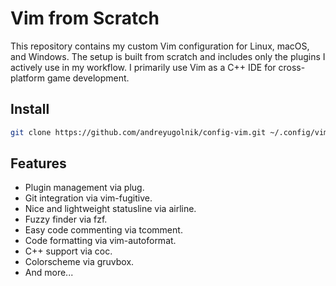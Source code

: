 # Vim from Scratch

This repository contains my custom Vim configuration for Linux, macOS, and Windows. The setup is built from scratch and includes only the plugins I actively use in my workflow. I primarily use Vim as a C++ IDE for cross-platform game development.

## Install

```sh
git clone https://github.com/andreyugolnik/config-vim.git ~/.config/vim
```

## Features

- Plugin management via plug.
- Git integration via vim-fugitive.
- Nice and lightweight statusline via airline.
- Fuzzy finder via fzf.
- Easy code commenting via tcomment.
- Code formatting via vim-autoformat.
- C++ support via coc.
- Colorscheme via gruvbox.
- And more...
